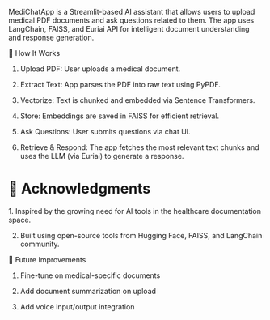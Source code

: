 MediChatApp is a Streamlit-based AI assistant that allows users to upload medical PDF documents and ask questions related to them. The app uses LangChain, FAISS, and Euriai API for intelligent document understanding and response generation.

🧠 How It Works
 1. Upload PDF: User uploads a medical document. 

2. Extract Text: App parses the PDF into raw text using PyPDF. 

3. Vectorize: Text is chunked and embedded via Sentence Transformers. 

4. Store: Embeddings are saved in FAISS for efficient retrieval. 

5. Ask Questions: User submits questions via chat UI.

6. Retrieve & Respond: The app fetches the most relevant text chunks and uses the LLM (via Euriai) to generate a response. 

<h1>🙌 Acknowledgments</h1>
1. Inspired by the growing need for AI tools in the healthcare documentation space.

2. Built using open-source tools from Hugging Face, FAISS, and LangChain community.

🔮 Future Improvements
1. Fine-tune on medical-specific documents

2. Add document summarization on upload

3. Add voice input/output integration

